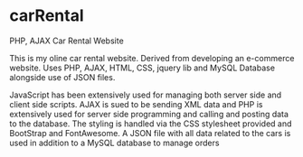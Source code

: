 # carRental
PHP, AJAX Car Rental Website

This is my oline car rental website. Derived from developing an e-commerce website.
Uses PHP, AJAX, HTML, CSS, jquery lib and MySQL Database alongside use of JSON files.

JavaScript has been extensively used for managing both server side and client side scripts. 
AJAX is sued to be sending XML data and PHP is extensively used for server side programming and calling and posting data to the database.
The styling is handled via the CSS stylesheet provided and BootStrap and FontAwesome.
A JSON file with all data related to the cars is used in addition to a MySQL database to manage orders
